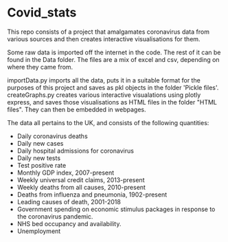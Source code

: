 # Covid_stats

This repo consists of a project that amalgamates coronavirus data from various sources and then creates interactive visualisations for them.

Some raw data is imported off the internet in the code. The rest of it can be found in the Data folder. The files are a mix of excel and csv, depending on where they came from.

importData.py imports all the data, puts it in a suitable format for the purposes of this project and saves as pkl objects in the folder 'Pickle files'. createGraphs.py creates various interactive visualations using plotly express, and saves those visualisations as HTML files in the folder "HTML files". They can then be embedded in webpages.

The data all pertains to the UK, and consists of the following quantities:
- Daily coronavirus deaths
- Daily new cases
- Daily hospital admissions for coronavirus
- Daily new tests
- Test positive rate
- Monthly GDP index, 2007-present
- Weekly universal credit claims, 2013-present
- Weekly deaths from all causes, 2010-present
- Deaths from influenza and pneumonia, 1902-present
- Leading causes of death, 2001-2018
- Government spending on economic stimulus packages in response to the coronavirus pandemic.
- NHS bed occupancy and availability.
- Unemployment
